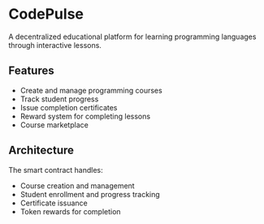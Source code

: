 # CodePulse

A decentralized educational platform for learning programming languages through interactive lessons.

## Features
- Create and manage programming courses
- Track student progress
- Issue completion certificates
- Reward system for completing lessons
- Course marketplace

## Architecture
The smart contract handles:
- Course creation and management
- Student enrollment and progress tracking
- Certificate issuance
- Token rewards for completion